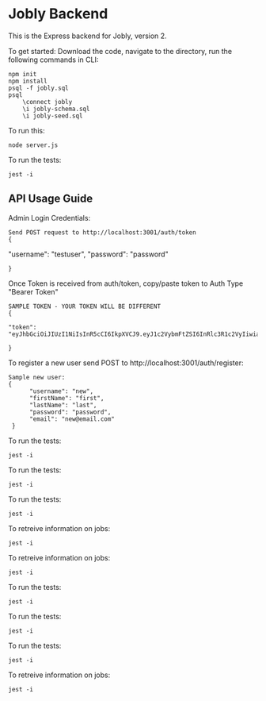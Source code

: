 # Jobly Backend

This is the Express backend for Jobly, version 2.

To get started: Download the code, navigate to the directory, run the following commands in CLI:

    npm init
    npm install
    psql -f jobly.sql
    psql
        \connect jobly
        \i jobly-schema.sql
        \i jobly-seed.sql

To run this:

    node server.js
    
To run the tests:

    jest -i

## API Usage Guide

Admin Login Credentials:

    Send POST request to http://localhost:3001/auth/token
    {

  "username": "testuser",
  "password": "password"

    }

Once Token is received from auth/token, copy/paste token to Auth Type "Bearer Token"

    SAMPLE TOKEN - YOUR TOKEN WILL BE DIFFERENT
    {

	"token": "eyJhbGciOiJIUzI1NiIsInR5cCI6IkpXVCJ9.eyJ1c2VybmFtZSI6InRlc3R1c2VyIiwiaXNBZG1pbiI6ZmFsc2UsImlhdCI6MTY4MDI4MTExOH0.j14bPEoXZf6dBdZq1HmaRfhuxUGtkCa7TaoOFmfYVIo"

    }

To register a new user send POST to http://localhost:3001/auth/register:

    Sample new user:
    {
          "username": "new",
          "firstName": "first",
          "lastName": "last",
          "password": "password",
          "email": "new@email.com"
     }
    
To run the tests:

    jest -i

To run the tests:

    jest -i

To run the tests:

    jest -i

To retreive information on jobs:

    jest -i

To retreive information on jobs:

    jest -i
    
To run the tests:

    jest -i

To run the tests:

    jest -i

To run the tests:

    jest -i

To retreive information on jobs:

    jest -i
